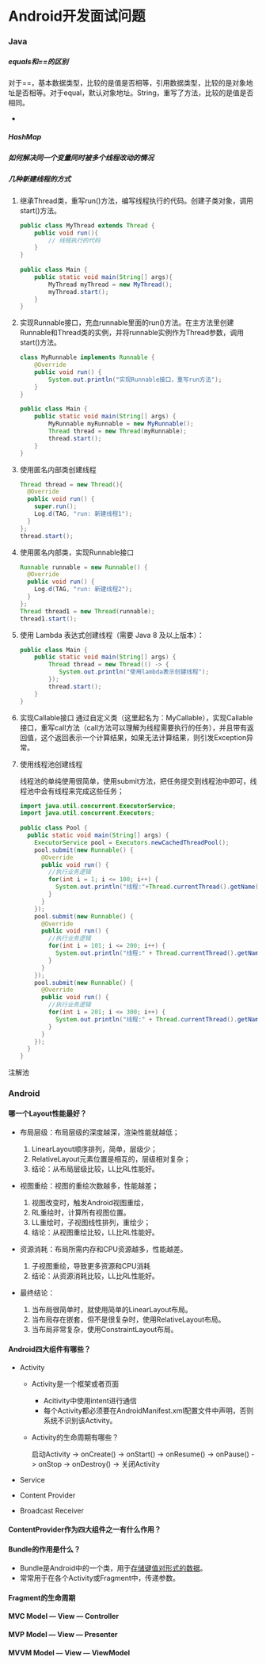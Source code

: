 # **Android开发面试问题**

### Java

##### equals和==的区别

对于==，基本数据类型，比较的是值是否相等，引用数据类型，比较的是对象地址是否相等。对于equal，默认对象地址。String，重写了方法，比较的是值是否相同。



- 

##### HashMap



##### 



##### 如何解决同一个变量同时被多个线程改动的情况



##### 



##### 几种新建线程的方式

1. 继承Thread类，重写run()方法，编写线程执行的代码。创建子类对象，调用start()方法。

   ```java
   public class MyThread extends Thread {
       public void run(){
           // 线程执行的代码
       }
   }
    
   public class Main {
       public static void main(String[] args){
           MyThread myThread = new MyThread();
           myThread.start();
       }
   }
   ```

2. 实现Runnable接口，充血runnable里面的run()方法。在主方法里创建Runnable和Thread类的实例，并将runnable实例作为Thread参数，调用start()方法。

   ```java
   class MyRunnable implements Runnable {
       @Override
       public void run() {
           System.out.println("实现Runnable接口，重写run方法");
       }
   }
    
   public class Main {
       public static void main(String[] args) {
           MyRunnable myRunnable = new MyRunnable();
           Thread thread = new Thread(myRunnable);
           thread.start();
       }
   }
   ```

3. 使用匿名内部类创建线程

   ```java
   Thread thread = new Thread(){
     @Override
     public void run() {
       super.run();
       Log.d(TAG, "run: 新建线程1");
     }
   };
   thread.start();
   ```

4. 使用匿名内部类，实现Runnable接口

   ```java
   Runnable runnable = new Runnable() {
     @Override
     public void run() {
       Log.d(TAG, "run: 新建线程2");
     }
   };
   Thread thread1 = new Thread(runnable);
   thread1.start();
   ```

5. 使用 Lambda 表达式创建线程（需要 Java 8 及以上版本）：

   ```java
   public class Main {
       public static void main(String[] args) {
           Thread thread = new Thread(() -> {
              System.out.println("使用lambda表示创建线程");
           });
           thread.start();
       }
   }
   ```

6. 实现Callable接口
           通过自定义类（这里起名为：MyCallable），实现Callable接口，重写call方法（call方法可以理解为线程需要执行的任务），并且带有返回值，这个返回表示一个计算结果，如果无法计算结果，则引发Exception异常。

       

7. 使用线程池创建线程

   线程池的单纯使用很简单，使用submit方法，把任务提交到线程池中即可，线程池中会有线程来完成这些任务；

   ```java
   import java.util.concurrent.ExecutorService;
   import java.util.concurrent.Executors;
    
   public class Pool {
     public static void main(String[] args) {
       ExecutorService pool = Executors.newCachedThreadPool();
       pool.submit(new Runnable() {
         @Override
         public void run() {
           //执行业务逻辑
           for(int i = 1; i <= 100; i++) {
             System.out.println("线程:"+Thread.currentThread().getName() + "执行了任务" + i + "~");
           }
         }
       });
       pool.submit(new Runnable() {
         @Override
         public void run() {
           //执行业务逻辑
           for(int i = 101; i <= 200; i++) {
             System.out.println("线程:" + Thread.currentThread().getName() + "执行了任务" + i + "~");
           }
         }
       });
       pool.submit(new Runnable() {
         @Override
         public void run() {
           //执行业务逻辑
           for(int i = 201; i <= 300; i++) {
             System.out.println("线程:" + Thread.currentThread().getName() + "执行了任务" + i + "~");
           }
         }
       });
     }
   }
   ```

注解池



### Android

#### 哪一个Layout性能最好？

- 布局层级：布局层级的深度越深，渲染性能就越低；
  1. LinearLayout顺序排列，简单，层级少；
  2. RelativeLayout元素位置是相互的，层级相对复杂；
  3. 结论：从布局层级比较，LL比RL性能好。

- 视图重绘：视图的重绘次数越多，性能越差；
  1. 视图改变时，触发Android视图重绘，
  2. RL重绘时，计算所有视图位置。
  3. LL重绘时，子视图线性排列，重绘少；
  4. 结论：从视图重绘比较，LL比RL性能好。

- 资源消耗：布局所需内存和CPU资源越多，性能越差。
  	1. 子视图重绘，导致更多资源和CPU消耗
  	1. 结论：从资源消耗比较，LL比RL性能好。

- 最终结论：

  1. 当布局很简单时，就使用简单的LinearLayout布局。
  2. 当布局存在嵌套，但不是很复杂时，使用RelativeLayout布局。
  3. 当布局非常复杂，使用ConstraintLayout布局。

#### Android四大组件有哪些？

- Activity

  - Activity是一个框架或者页面

    - Acitivity中使用intent进行通信
    - 每个Activity都必须要在AndroidManifest.xml配置文件中声明，否则系统不识别该Activity。

  - Activity的生命周期有哪些？

    启动Activity -> onCreate() -> onStart() -> onResume() -> onPause() -> onStop -> onDestroy() -> 关闭Activity

- Service



- Content Provider



- Broadcast Receiver

#### ContentProvider作为四大组件之一有什么作用？



#### Bundle的作用是什么？

- Bundle是Android中的一个类，用于<u>存储键值对形式的数据</u>。
- 常常用于在各个Activity或Fragment中，传递参数。

#### Fragment的生命周期



#### MVC  Model — View — Controller



#### MVP  Model — View — Presenter



#### MVVM Model — View — ViewModel 